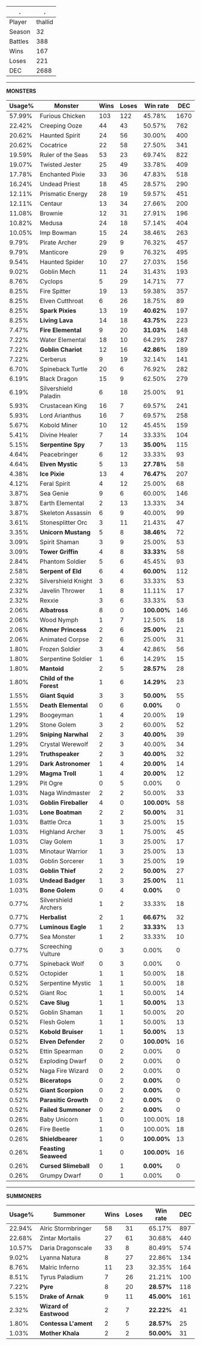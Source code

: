 .|.
|-|-
Player|thallid
Season|32
Battles|388
Wins|167
Loses|221
DEC|2688

---
**MONSTERS**

Usage%|Monster|Wins|Loses|Win rate|DEC|
-|-|-|-|-|-|
57.99%|Furious Chicken|103|122|45.78%|1670|
22.42%|Creeping Ooze|44|43|50.57%|762|
20.62%|Haunted Spirit|24|56|30.00%|400|
20.62%|Cocatrice|22|58|27.50%|341|
19.59%|Ruler of the Seas|53|23|69.74%|822|
19.07%|Twisted Jester|25|49|33.78%|409|
17.78%|Enchanted Pixie|33|36|47.83%|518|
16.24%|Undead Priest|18|45|28.57%|290|
12.11%|Prismatic Energy|28|19|59.57%|451|
12.11%|Centaur|13|34|27.66%|200|
11.08%|Brownie|12|31|27.91%|196|
10.82%|Medusa|24|18|57.14%|404|
10.05%|Imp Bowman|15|24|38.46%|263|
9.79%|Pirate Archer|29|9|76.32%|457|
9.79%|Manticore|29|9|76.32%|495|
9.54%|Haunted Spider|10|27|27.03%|156|
9.02%|Goblin Mech|11|24|31.43%|193|
8.76%|Cyclops|5|29|14.71%|77|
8.25%|Fire Spitter|19|13|59.38%|357|
8.25%|Elven Cutthroat|6|26|18.75%|89|
8.25%|**Spark Pixies**|13|19|**40.62%**|197|
8.25%|**Living Lava**|14|18|**43.75%**|223|
7.47%|**Fire Elemental**|9|20|**31.03%**|148|
7.22%|Water Elemental|18|10|64.29%|287|
7.22%|**Goblin Chariot**|12|16|**42.86%**|189|
7.22%|Cerberus|9|19|32.14%|141|
6.70%|Spineback Turtle|20|6|76.92%|282|
6.19%|Black Dragon|15|9|62.50%|279|
6.19%|Silvershield Paladin|6|18|25.00%|91|
5.93%|Crustacean King|16|7|69.57%|241|
5.93%|Lord Arianthus|16|7|69.57%|258|
5.67%|Kobold Miner|10|12|45.45%|159|
5.41%|Divine Healer|7|14|33.33%|104|
5.15%|**Serpentine Spy**|7|13|**35.00%**|115|
4.64%|Peacebringer|6|12|33.33%|93|
4.64%|**Elven Mystic**|5|13|**27.78%**|58|
4.38%|**Ice Pixie**|13|4|**76.47%**|207|
4.12%|Feral Spirit|4|12|25.00%|68|
3.87%|Sea Genie|9|6|60.00%|146|
3.87%|Earth Elemental|2|13|13.33%|34|
3.87%|Skeleton Assassin|6|9|40.00%|99|
3.61%|Stonesplitter Orc|3|11|21.43%|47|
3.35%|**Unicorn Mustang**|5|8|**38.46%**|72|
3.09%|Spirit Shaman|3|9|25.00%|53|
3.09%|**Tower Griffin**|4|8|**33.33%**|58|
2.84%|Phantom Soldier|5|6|45.45%|93|
2.58%|**Serpent of Eld**|6|4|**60.00%**|112|
2.32%|Silvershield Knight|3|6|33.33%|53|
2.32%|Javelin Thrower|1|8|11.11%|17|
2.32%|Rexxie|3|6|33.33%|53|
2.06%|**Albatross**|8|0|**100.00%**|146|
2.06%|Wood Nymph|1|7|12.50%|18|
2.06%|**Khmer Princess**|2|6|**25.00%**|21|
2.06%|Animated Corpse|2|6|25.00%|31|
1.80%|Frozen Soldier|3|4|42.86%|56|
1.80%|Serpentine Soldier|1|6|14.29%|15|
1.80%|**Mantoid**|2|5|**28.57%**|28|
1.80%|**Child of the Forest**|1|6|**14.29%**|23|
1.55%|**Giant Squid**|3|3|**50.00%**|55|
1.55%|**Death Elemental**|0|6|**0.00%**|0|
1.29%|Boogeyman|1|4|20.00%|19|
1.29%|Stone Golem|3|2|60.00%|52|
1.29%|**Sniping Narwhal**|2|3|**40.00%**|39|
1.29%|Crystal Werewolf|2|3|40.00%|34|
1.29%|**Truthspeaker**|2|3|**40.00%**|32|
1.29%|**Dark Astronomer**|1|4|**20.00%**|14|
1.29%|**Magma Troll**|1|4|**20.00%**|12|
1.29%|Pit Ogre|0|5|0.00%|0|
1.03%|Naga Windmaster|2|2|50.00%|33|
1.03%|**Goblin Fireballer**|4|0|**100.00%**|58|
1.03%|**Lone Boatman**|2|2|**50.00%**|31|
1.03%|Battle Orca|1|3|25.00%|15|
1.03%|Highland Archer|3|1|75.00%|45|
1.03%|Clay Golem|1|3|25.00%|17|
1.03%|Minotaur Warrior|1|3|25.00%|13|
1.03%|Goblin Sorcerer|1|3|25.00%|19|
1.03%|**Goblin Thief**|2|2|**50.00%**|27|
1.03%|**Undead Badger**|1|3|**25.00%**|11|
1.03%|**Bone Golem**|0|4|**0.00%**|0|
0.77%|Silvershield Archers|1|2|33.33%|18|
0.77%|**Herbalist**|2|1|**66.67%**|32|
0.77%|**Luminous Eagle**|1|2|**33.33%**|13|
0.77%|Sea Monster|1|2|33.33%|10|
0.77%|Screeching Vulture|0|3|0.00%|0|
0.77%|Spineback Wolf|0|3|0.00%|0|
0.52%|Octopider|1|1|50.00%|18|
0.52%|Serpentine Mystic|1|1|50.00%|18|
0.52%|Giant Roc|1|1|50.00%|14|
0.52%|**Cave Slug**|1|1|**50.00%**|13|
0.52%|Goblin Shaman|1|1|50.00%|20|
0.52%|Flesh Golem|1|1|50.00%|13|
0.52%|**Kobold Bruiser**|1|1|**50.00%**|13|
0.52%|**Elven Defender**|2|0|**100.00%**|16|
0.52%|Ettin Spearman|0|2|0.00%|0|
0.52%|Exploding Dwarf|0|2|0.00%|0|
0.52%|Naga Fire Wizard|0|2|0.00%|0|
0.52%|**Biceratops**|0|2|**0.00%**|0|
0.52%|**Giant Scorpion**|0|2|**0.00%**|0|
0.52%|**Parasitic Growth**|0|2|**0.00%**|0|
0.52%|**Failed Summoner**|0|2|**0.00%**|0|
0.26%|Baby Unicorn|1|0|100.00%|18|
0.26%|Fire Beetle|1|0|100.00%|18|
0.26%|**Shieldbearer**|1|0|**100.00%**|13|
0.26%|**Feasting Seaweed**|1|0|**100.00%**|16|
0.26%|**Cursed Slimeball**|0|1|**0.00%**|0|
0.26%|Grumpy Dwarf|0|1|0.00%|0|

---
**SUMMONERS**

Usage%|Summoner|Wins|Loses|Win rate|DEC|
-|-|-|-|-|-|
22.94%|Alric Stormbringer|58|31|65.17%|897|
22.68%|Zintar Mortalis|27|61|30.68%|440|
10.57%|Daria Dragonscale|33|8|80.49%|574|
9.02%|Lyanna Natura|8|27|22.86%|134|
8.76%|Malric Inferno|11|23|32.35%|164|
8.51%|Tyrus Paladium|7|26|21.21%|100|
7.22%|**Pyre**|8|20|**28.57%**|118|
5.15%|**Drake of Arnak**|9|11|**45.00%**|161|
2.32%|**Wizard of Eastwood**|2|7|**22.22%**|41|
1.80%|**Contessa L'ament**|2|5|**28.57%**|25|
1.03%|**Mother Khala**|2|2|**50.00%**|31|
